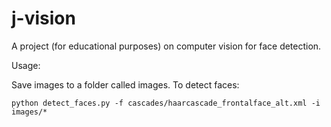 # j-vision

A project (for educational purposes) on computer vision for face detection.

Usage:

Save images to a folder called images. To detect faces:

```
python detect_faces.py -f cascades/haarcascade_frontalface_alt.xml -i images/*
```